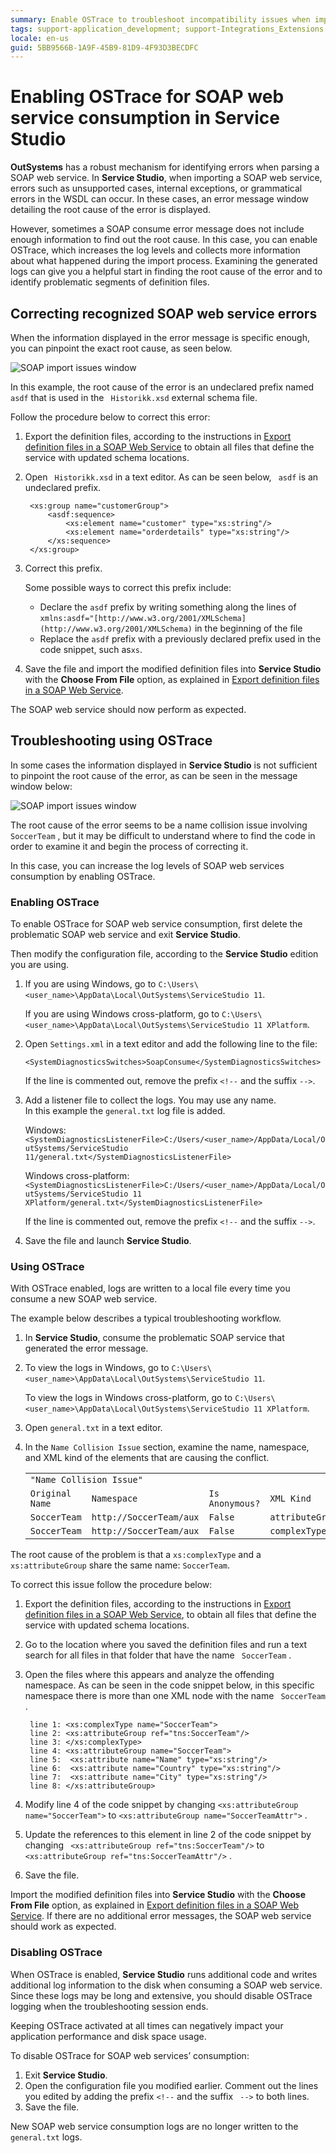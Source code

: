 ```yaml
---
summary: Enable OSTrace to troubleshoot incompatibility issues when importing SOAP web wervices.
tags: support-application_development; support-Integrations_Extensions
locale: en-us
guid: 5BB9566B-1A9F-45B9-81D9-4F93D3BECDFC
---
```


# Enabling OSTrace for SOAP web service consumption in Service Studio

**OutSystems** has a robust mechanism for identifying errors when parsing a SOAP web service. In **Service Studio**, when importing a SOAP web service, errors such as unsupported cases, internal exceptions, or grammatical errors in the WSDL can occur. In these cases, an error message window detailing the root cause of the error is displayed.

However, sometimes a SOAP consume error message does not include enough information to find out the root cause. In this case, you can enable OSTrace, which increases the log levels and collects more information about what happened during the import process. Examining the generated logs can give you a helpful start in finding the root cause of the error and to identify problematic segments of definition files.


## Correcting recognized SOAP web service errors

When the information displayed in the error message is specific enough, you can pinpoint the exact root cause, as seen below. 

![SOAP import issues window](<images/soap-import-fixable-issue-ss.png>)

In this example, the root cause of the error is an undeclared prefix named ``` asdf```  that is used in the ``` Historikk.xsd``` external schema file.

Follow the procedure below to correct this error:

1. Export the definition files, according to the instructions in [Export definition files in a SOAP Web Service](https://success.outsystems.com/Documentation/11/Extensibility_and_Integration/SOAP/Consuming_SOAP_Web_Services/Export_definition_files_in_a_SOAP_web_service#Exporting_definition_files) to obtain all files that define the service with updated schema locations.
1. Open ``` Historikk.xsd```  in a text editor. As can be seen below, ``` asdf```  is an undeclared prefix.
    
        <xs:group name="customerGroup">
        	<asdf:sequence>	
        		<xs:element name="customer" type="xs:string"/>
        		<xs:element name="orderdetails" type="xs:string"/>
        	</xs:sequence>
        </xs:group>
    

1. Correct this prefix.

    <div class="info" markdown="1">

    Some possible ways to correct this prefix include:

    * Declare the ```asdf``` prefix by writing something along the lines of ```xmlns:asdf="[http://www.w3.org/2001/XMLSchema](http://www.w3.org/2001/XMLSchema)``` in the beginning of the file
    * Replace the ```asdf``` prefix with a previously declared prefix used in the code snippet, such as```xs```.

    </div>

1. Save the file and import the modified definition files into **Service Studio** with the **Choose From File** option, as explained in [Export definition files in a SOAP Web Service](https://success.outsystems.com/Documentation/11/Extensibility_and_Integration/SOAP/Consuming_SOAP_Web_Services/Export_definition_files_in_a_SOAP_web_service#Exporting_definition_files). 

The SOAP web service should now perform as expected.

## Troubleshooting using OSTrace

In some cases the information displayed in **Service Studio** is not sufficient to pinpoint the root cause of the error, as can be seen in the message window below:

![SOAP import issues window](<images/soap-import-issues-ss.png>)


The root cause of the error seems to be a name collision issue involving ``` SoccerTeam``` , but it may be difficult to understand where to find the code in order to examine it and begin the process of correcting it.

In this case, you can increase the log levels of SOAP web services  consumption by enabling OSTrace.


### Enabling OSTrace

To enable OSTrace for SOAP web service consumption, first delete the problematic SOAP web service and exit **Service Studio**.

Then modify the configuration file, according to the **Service Studio** edition you are using.

1. If you are using Windows, go to ```C:\Users\<user_name>\AppData\Local\OutSystems\ServiceStudio 11```.  

    If you are using Windows cross-platform, go to ```C:\Users\<user_name>\AppData\Local\OutSystems\ServiceStudio 11 XPlatform```.  
    
1. Open ```Settings.xml```  in a text editor and add the following line to the file:

     ```<SystemDiagnosticsSwitches>SoapConsume</SystemDiagnosticsSwitches>```


    <div class="info" markdown="1">

    If the line is commented out, remove the prefix ```<!--```  and the suffix ```-->```.

    </div>

1. Add a listener file to collect the logs. You may use any name.  
    In this example the ```general.txt``` log file is added.

    Windows:
     ```<SystemDiagnosticsListenerFile>C:/Users/<user_name>/AppData/Local/OutSystems/ServiceStudio 11/general.txt</SystemDiagnosticsListenerFile>```

    Windows cross-platform:
     ```<SystemDiagnosticsListenerFile>C:/Users/<user_name>/AppData/Local/OutSystems/ServiceStudio 11 XPlatform/general.txt</SystemDiagnosticsListenerFile>```

    <div class="info" markdown="1">

    If the line is commented out, remove the prefix ```<!--```  and the suffix ```-->```.

    </div>

1. Save the file and launch **Service Studio**.


### Using OSTrace

With OSTrace enabled, logs are written to a local file every time you consume a new SOAP web service.

The example below describes a typical troubleshooting workflow.

1. In **Service Studio**, consume the problematic SOAP service that generated the error message.
1. To view the logs in Windows, go to ```C:\Users\<user_name>\AppData\Local\OutSystems\ServiceStudio 11```.

    To view the logs in Windows cross-platform, go to ```C:\Users\<user_name>\AppData\Local\OutSystems\ServiceStudio 11 XPlatform```.

1. Open ```general.txt``` in a text editor.

1. In the ```Name Collision Issue``` section, examine the name, namespace, and XML kind of the elements that are causing the conflict.

    <table>
    <tr>
    <td colspan="4" >
    <code>"Name Collision Issue"</code>
    </td>
    </tr>
    <tr>
    <td><code>Original Name</code>
    </td>
    <td><code>Namespace</code>
    </td>
    <td><code>Is Anonymous?</code>
    </td>
    <td><code>XML Kind</code>
    </td>
    </tr>
    <tr>
    <td><code>SoccerTeam</code>
    </td>
    <td><code>http://SoccerTeam/aux</code>
    </td>
    <td><code>False</code>
    </td>
    <td><code>attributeGroup</code>
    </td>
    </tr>
    <tr>
    <td><code>SoccerTeam</code>
    </td>
    <td><code>http://SoccerTeam/aux</code>
    </td>
    <td><code>False</code>
    </td>
    <td><code>complexType</code>
    </td>
    </tr>
    </table>


The root cause of the problem is that a ```xs:complexType``` and a ```xs:attributeGroup``` share the same name: ```SoccerTeam```.

To correct this issue follow the procedure below:

1. Export the definition files, according to the instructions in [Export definition files in a SOAP Web Service](https://success.outsystems.com/Documentation/11/Extensibility_and_Integration/SOAP/Consuming_SOAP_Web_Services/Export_definition_files_in_a_SOAP_web_service#Exporting_definition_files), to obtain all files that define the service with updated schema locations.
1. Go to the location where you saved the definition files and run a text search for all files in that folder that have the name ``` SoccerTeam``` .
1. Open the files where this appears and analyze the offending namespace. As can be seen in the code snippet below, in this specific namespace there is more than one XML node with the name ``` SoccerTeam``` . 


        line 1: <xs:complexType name="SoccerTeam">
        line 2: <xs:attributeGroup ref="tns:SoccerTeam"/>
        line 3: </xs:complexType>
        line 4: <xs:attributeGroup name="SoccerTeam">
        line 5:  <xs:attribute name="Name" type="xs:string"/>
        line 6:  <xs:attribute name="Country" type="xs:string"/>
        line 7:  <xs:attribute name="City" type="xs:string"/>
        line 8: </xs:attributeGroup>

1. Modify line 4 of the code snippet by changing ```<xs:attributeGroup name="SoccerTeam">``` to ```<xs:attributeGroup name="SoccerTeamAttr">``` .
1. Update the references to this element in line 2 of the code snippet by changing ``` <xs:attributeGroup ref="tns:SoccerTeam"/>```  to ``` <xs:attributeGroup ref="tns:SoccerTeamAttr"/>``` .
1. Save the file.

Import the modified definition files into **Service Studio** with the **Choose From File** option, as explained in [Export definition files in a SOAP Web Service](https://success.outsystems.com/Documentation/11/Extensibility_and_Integration/SOAP/Consuming_SOAP_Web_Services/Export_definition_files_in_a_SOAP_web_service#Exporting_definition_files). If there are no additional error messages, the SOAP web service should work as expected. 

### Disabling OSTrace

When OSTrace is enabled, **Service Studio** runs additional code and writes additional log information to the disk when consuming a SOAP web service. Since these logs may be long and extensive,  you should disable OSTrace logging when the troubleshooting session ends. 

<div class="info" markdown="1">

Keeping OSTrace activated at all times can negatively impact your application performance and disk space usage. 

</div>

To disable OSTrace for SOAP web services’ consumption: 

1. Exit **Service Studio**.
2. Open the configuration file you modified earlier. Comment out the lines you edited by adding the prefix ``` <!-- ```  and the suffix ``` -->```  to both lines.
3. Save the file.

New SOAP web service consumption logs are no longer written to the ```general.txt``` logs.
